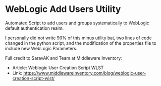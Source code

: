 # WebLogic Add Users Utility
Automated Script to add users and groups systematically to WebLogic default authentication realm. 

I personally did not write 90% of this minus utility bat, two lines of code changed in the python script, and the modification of the properties file to include new WebLogic Parameters.

Full credit to SaravAK and Team at Middleware Inventory:
- Article: Weblogic User Creation Script WLST
- Link: https://www.middlewareinventory.com/blog/weblogic-user-creation-script-wlst/
